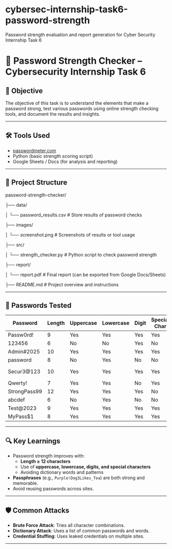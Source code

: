 # cybersec-internship-task6-password-strength
Password strength evaluation and report generation for Cyber Security Internship Task 6
# 🔐 Password Strength Checker – Cybersecurity Internship Task 6

## 📌 Objective

The objective of this task is to understand the elements that make a password strong, test various passwords using online strength checking tools, and document the results and insights.

---

## 🛠 Tools Used

- [passwordmeter.com](https://www.passwordmeter.com)
- Python (basic strength scoring script)
- Google Sheets / Docs (for analysis and reporting)

---

## 📁 Project Structure
password-strength-checker/

├── data/

│ └── password_results.csv # Store results of password checks

├── images/

│ └── screenshot.png # Screenshots of results or tool usage

├── src/

│ └── strength_checker.py # Python script to check password strength

├── report/

│ └── report.pdf # Final report (can be exported from Google Docs/Sheets)

├── README.md # Project overview and instructions

---

## 🧪 Passwords Tested

| Password     | Length | Uppercase | Lowercase | Digit | Special Char | Complexity Score | Strength Category |
| ------------ | ------ | --------- | --------- | ----- | ------------ | ---------------- | ----------------- |
| Passw0rd!    | 9      | Yes       | Yes       | Yes   | Yes          | 8.0              | Strong            |
| 123456       | 6      | No        | No        | Yes   | No           | 2.5              | Weak              |
| Admin#2025   | 10     | Yes       | Yes       | Yes   | Yes          | 8.5              | Strong            |
| password     | 8      | No        | Yes       | No    | No           | 3.0              | Weak              |
| Secur3\@123  | 10     | Yes       | Yes       | Yes   | Yes          | 9.0              | Very Strong       |
| Qwerty!      | 7      | Yes       | Yes       | No    | Yes          | 5.5              | Medium            |
| StrongPass99 | 12     | Yes       | Yes       | Yes   | No           | 7.5              | Strong            |
| abcdef       | 6      | No        | Yes       | No    | No           | 2.0              | Weak              |
| Test\@2023   | 9      | Yes       | Yes       | Yes   | Yes          | 8.5              | Strong            |
| MyPass\$1    | 8      | Yes       | Yes       | Yes   | Yes          | 7.5              | Strong            |

---

## 🔍 Key Learnings

- Password strength improves with:
  - **Length ≥ 12 characters**
  - Use of **uppercase, lowercase, digits, and special characters**
  - Avoiding dictionary words and patterns
- **Passphrases** (e.g., `Purple!Dog3Likes_Tea`) are both strong and memorable.
- Avoid reusing passwords across sites.

---

## 🛡 Common Attacks

- **Brute Force Attack**: Tries all character combinations.
- **Dictionary Attack**: Uses a list of common passwords and words.
- **Credential Stuffing**: Uses leaked credentials on multiple sites.

---
